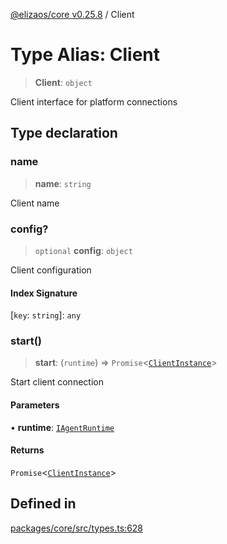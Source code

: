 [@elizaos/core v0.25.8](../index.md) / Client

# Type Alias: Client

> **Client**: `object`

Client interface for platform connections

## Type declaration

### name

> **name**: `string`

Client name

### config?

> `optional` **config**: `object`

Client configuration

#### Index Signature

 \[`key`: `string`\]: `any`

### start()

> **start**: (`runtime`) => `Promise`\<[`ClientInstance`](ClientInstance.md)\>

Start client connection

#### Parameters

• **runtime**: [`IAgentRuntime`](../interfaces/IAgentRuntime.md)

#### Returns

`Promise`\<[`ClientInstance`](ClientInstance.md)\>

## Defined in

[packages/core/src/types.ts:628](https://github.com/elizaOS/eliza/blob/main/packages/core/src/types.ts#L628)
